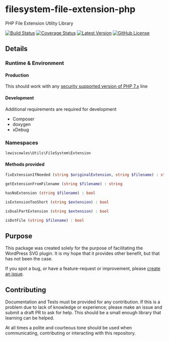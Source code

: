 # filesystem-file-extension-php
PHP File Extension Utility Library

[![Build Status](https://travis-ci.org/Lewiscowles1986/filesystem-file-extension-php.svg?branch=master)](https://travis-ci.org/Lewiscowles1986/filesystem-file-extension-php)
[![Coverage Status](https://coveralls.io/repos/github/Lewiscowles1986/filesystem-file-extension-php/badge.svg?branch=master)](https://coveralls.io/github/Lewiscowles1986/filesystem-file-extension-php)
[![Latest Version](https://img.shields.io/github/release/Lewiscowles1986/filesystem-file-extension-php.svg)](https://github.com/Lewiscowles1986/filesystem-file-extension-php/releases)
[![GitHub License](https://img.shields.io/badge/license-GPLv3-yellow.svg)](https://raw.githubusercontent.com/Lewiscowles1986/filesystem-file-extension-php/master/LICENSE)

## Details

### Runtime & Environment

#### Production

This should work with any [security supported version of PHP 7.x](https://www.php.net/supported-versions.php) line

#### Development

Additional requirements are required for development

* Composer
* doxygen
* xDebug

### Namespaces

`lewiscowles\Utils\FileSystem\Extension`

#### Methods provided

```php
fixExtensionIfNeeded (string $originalExtension, string $filename) : string
```

```php
getExtensionFromFilename (string $filename) : string
```

```php
hasNoExtension (string $filename) : bool
```

```php
isExtensionTooShort (string $extension) : bool
```

```php
isDualPartExtension (string $extension) : bool
```

```php
isDotFile (string $filename) : bool
```

## Purpose

This package was created solely for the purpose of facilitating the WordPress SVG plugin. It is my hope that it provides other benefit, but that has not been the case.

If you spot a bug, or have a feature-request or improvement, please [create an issue](/Lewiscowles1986/filesystem-file-extension-php/issues).

## Contributing

Documentation and Tests must be provided for any contribution. If this is a problem due to lack of knowledge or experience; please make an issue and submit a draft PR to ask for help. This should be a small enough library that learning can be helped.

At all times a polite and courteous tone should be used when communicating, contributing or interacting with this repository.
